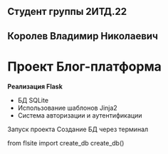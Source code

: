 
## **Студент группы 2ИТД.22** #
## **Королев Владимир Николаевич** ##

# Проект Блог-платформа #

**Реализация Flask**

- БД SQLite 
- Использование шаблонов Jinja2
- Система авторизации и аутентификации

Запуск проекта
Создание БД через терминал

from flsite import create_db
create_db()

